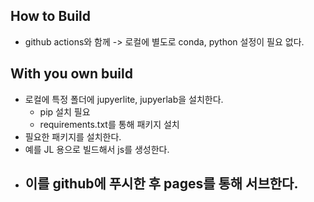 
## How to Build 

- github actions와 함께 -> 로컬에 별도로 conda, python 설정이 필요 없다. 


## With you own build 

- 로컬에 특정 폴더에 jupyerlite, jupyerlab을 설치한다. 
	- pip 설치 필요 
	- requirements.txt를 통해 패키지 설치 
- 필요한 패키지를 설치한다. 
- 예를 JL 용으로 빌드해서 js를 생성한다. 
- 이를 github에 푸시한 후 pages를 통해 서브한다. 
	- 
